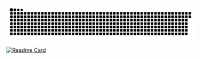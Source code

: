 ![](https://github.com/Pai3141/Pai3141/blob/output/github-contribution-grid-snake-dark.svg)
[![Readme Card](https://github-readme-stats.vercel.app/api/pin/?username=Pai3141&repo=hash)](https://github.com/Pai3141/hash)

